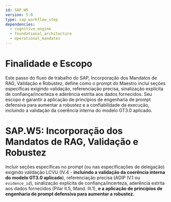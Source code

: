```yaml
---
id: SAP.W5
version: 5.0
type: sap_workflow_step
dependencies:
  - cognitive_engine
  - foundational_architecture
  - operational_mandates
---
```


# Finalidade e Escopo

Este passo do fluxo de trabalho do SAP, Incorporação dos Mandatos de RAG, Validação e Robustez, define como o prompt do Maestro inclui seções específicas exigindo validação, referenciação precisa, sinalização explícita de confiança/incerteza e aderência estrita aos dados fornecidos. Seu escopo é garantir a aplicação de princípios de engenharia de prompt defensiva para aumentar a robustez e a confiabilidade da execução, incluindo a validação da coerência interna do modelo GT3.0 aplicado.

# SAP.W5: Incorporação dos Mandatos de RAG, Validação e Robustez

Incluir seções específicas no prompt (ou nas especificações de delegação) exigindo validação LCVU (IV.4 - **incluindo a validação da coerência interna do modelo GT3.0 aplicado**), referenciação precisa (ADIP IV.1 ou `evidence_id`), sinalização explícita de confiança/incerteza, aderência estrita aos dados fornecidos (Pilar II.5, Mand. III.1), **e a aplicação de princípios de engenharia de prompt defensiva para aumentar a robustez.**
